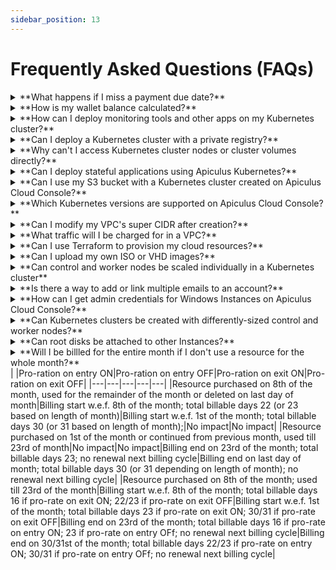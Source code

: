 ```yaml
---
sidebar_position: 13
---
```

# Frequently Asked Questions (FAQs)

<details><summary>**What happens if I miss a payment due date?**</summary>Depending on how your service provider has set up the payment collections policies, one of the following might happen: <br />
**1.** You may be able to continue using your cloud account (uninterrupted usage); <br />
**2.**  You might get payment due date notifications (reminder state); <br />
**3.** You might be disallowed from purchasing new resources but continue to use existing ones (restricted usage); <br />
**4.** You might be put in a disabled state along with all your cloud resources (suspended state); <br />
**5.** You might lose access to your account and all your resources entirely (terminated state). While scenario 1 is the most ideal, realistically one of 2-5 will be configured as a policy. To avoid any likelihood of these events, it is best recommended to always pay your due invoices on time and never miss a due date.</details>

<details><summary>**How is my wallet balance calculated?**</summary>
Wallet balance or [Service Balance](/docs/Subscribers/AccountCentre/WalletandTransactions) is a real-time 'ability to spend' on Apiculus Cloud Console. It is a net total of your credit limit, all charges incurred and all payments made for your account. <br />
`Service Balance = Credit Limit - sum(Incurred Charges) + sum(Payments)`</details>

<details><summary>**How can I deploy monitoring tools and other apps on my Kubernetes cluster?**</summary>Once a cluster is deployed, you can deploy pretty much any application using kubectl. Some examples:<br />
**- Postgres DB service: ** a PostgreSQL Instance can be deployed on a running Kubernetes cluster using the `kubeconfig` manifests. At this moment, we have not automated this. However, there are standard methods of deploying apps and packages (example) available online, all of which just require cluster access via `kubectl`. The same should be applicable to MongoDB and MySQL instances on clusters.<br />
**- Persistent storage: ** CKS uses CloudStack’s block volumes for cluster storage. As of now, CKS does not support using NFS or S3 as persistent storage for Kubernetes clusters. However, once a cluster is created, its PersistentVolume can be pointed to a S3 bucket using the Cloudian S3 operator.<br /> 
**- Monitoring of Kubernetes infrastructure: ** users can freely install their own monitoring apps (e.g., Prometheus+Grafana, Rancher etc.) using `kubectl` and Helm Charts.<br /> 
**- Gitlab, ArgoCD: **  these apps can be installed using Helm.<br />
**- Advanced Load balancing and Certificate management: ** typically these are handled at the cloud provider level and not at the Kubernetes level.<br /></details>

<details><summary>**Can I deploy a Kubernetes cluster with a private registry?**</summary>Private registry is not supported on Apiculus Cloud Console. However, using the Apiculus API gateway, you can still pass the private registry details (username, password, URL) as the API query parameters and the API will work as intended, but with restrictive SLA on support.</details>

<details><summary>**Why can't I access Kubernetes cluster nodes or cluster volumes directly?**</summary>Accessing cluster nodes and volumes is disabled on Apiculus Cloud Console in order to maintain sanity around cluster billing mechanisms.</details>

<details><summary>**Can I deploy stateful applications using Apiculus Kubernetes?**</summary>Yes, Kubernetes supports stateful applications using features like StatefulSets and Persistent Volumes for data storage.</details>

<details><summary>**Can I use my S3 bucket with a Kubernetes cluster created on Apiculus Cloud Console?**</summary>Yes, if the S3 bucket has been created using the Apiculus S3 Service, you can use the CSI (container storage interface) plugin maintained by Cloudian. If you're using a hyperscaler S3 service or a ceph cluster, you can use the CSI maintained by the hyperscaler (or ceph) with your Kubernetes cluster created on Apiculus Cloud Console.</details>

<details><summary>**Which Kubernetes versions are supported on Apiculus Cloud Console?**</summary>Apiculus supports Kubernetes versions 1.20.x and above.</details>

<details><summary>**Can I modify my VPC's super CIDR after creation?**</summary>No, super CIDR modification is not currently allowed on Apiculus Cloud Console. If you wish to change the supernet, it is recommended that you create a new VPC, new subnets and migrate Instances to the new VPC.</details>

<details><summary>**What traffic will I be charged for in a VPC?**</summary>In a VPC, any east-west traffic is free. This includes any traffic or communication between subnets, load balancing between Instances etc. <br />North-south traffic may be chargeable based on your country of usage and/or service provider's preferences. This includes any traffic moving in and out of the VPC through the VR. </details>

<details><summary>**Can I use Terraform to provision my cloud resources?**</summary> Yes, Apiculus Cloud Console supports infrastructure as code (IaC) and cloud resource creation using Terraform and the Apiculus Gateway API.<br />Any resource created using IaC will be billed hourly.</details>

<details><summary>**Can I upload my own ISO or VHD images?**</summary>No, custom Image uploads are currently not possible on Apiculus Cloud Console.</details>

<details><summary> **Can control and worker nodes be scaled individually in a Kubernetes cluster**</summary>No, when a Kubernetes cluster is scaled, the scaling configurations are applied to all the nodes alike.<br /> The following [scaling modes](/docs/Subscribers/Compute/Kubernetes/ScalingKubernetesClusters) are available:
<br/>**Scaling the Control Node** - this can be done by enabling HA at the time of cluster creation;<br/>**Scaling the number of Worker Nodes** - this can be done by specifying minimum and maximum cluster size (Control Nodes are excluded from these limits);<br/>**Reconfiguring the Cluster** - this can be done by specifying a new number of Worker Nodes and changing their Compute configuration.<br/></details>

<details><summary>**Is there a way to add or link multiple emails to an account?**</summary>Yes, multiple email IDs can be used to login to the same subscriber 'parent' account by [creating child users](/docs/Subscribers/AccountCentre/TeamandChildUserManagement). Child users are semi-isolated accounts, in the sense that they all have their own identities on Apiculus Cloud Console, but share all resources created in the parent subscriber account.</details>

<details><summary> **How can I get admin credentials for Windows Instances on Apiculus Cloud Console?**</summary>When you create a Windows Instance on Apiculus Cloud Console, you will receive the password on the email ID registered for your Apiculus Cloud Console account.</details>

<details><summary>**Can Kubernetes clusters be created with differently-sized control and worker nodes?**</summary>No, Apiculus Kubernetes Service (AK8s) only supports equally-sized Control and Worker nodes in a Kubernetes cluster.</details>

<details><summary>**Can root disks be attached to other Instances?**</summary>No, Root Volumes, i.e., root disks that are created at the time of Instance creation, can not be moved between Instances.<br/>Data Volumes, i.e., addon disks that are created separately, can be attached to and detached from Instances. In other words, Data Volumes are portable while Root Volumes are not.</details>

<details><summary>**Will I be billled for the entire month if I don't use a resource for the whole month?**</summary>Resources are billed based on pro-ration rules defined by the service provider. Pro-ration works in the following ways:<br/>
**- Pro-rate on entry:** this means that, if enabled, your resource will be billed **from** the date of purchase and not from the beginning of the billing month.<br/>
**- Pro-rate on exit:** this means that, if enabled, your resource will be billed **till** the date of usage and not till the end of the billing month.<br/>
Here's a more detailed illustration:<br/></details>
|     |Pro-ration on entry ON|Pro-ration on entry OFF|Pro-ration on exit ON|Pro-ration on exit OFF|
|---|---|---|---|---|
|Resource purchased on 8th of the month, used for the remainder of the month or deleted on last day of month|Billing start w.e.f. 8th of the month; total billable days 22 (or 23 based on length of month)|Billing start w.e.f. 1st of the month; total billable days 30 (or 31 based on length of month);|No impact|No impact|
|Resource purchased on 1st of the month or continued from previous month, used till 23rd of month|No impact|No impact|Billing end on 23rd of the month; total billable days 23; no renewal next billing cycle|Billing end on last day of month; total billable days 30 (or 31 depending on length of month); no renewal next billing cycle|
|Resource purchased on 8th of the month; used till 23rd of the month|Billing start w.e.f. 8th of the month; total billable days 16 if pro-rate on exit ON; 22/23 if pro-rate on exit OFF|Billing start w.e.f. 1st of the month; total billable days 23 if pro-rate on exit ON; 30/31 if pro-rate on exit OFF|Billing end on 23rd of the month; total billable days 16 if pro-rate on entry ON; 23 if pro-rate on entry OFf; no renewal next billing cycle|Billing end on 30/31st of the month; total billable days 22/23 if pro-rate on entry ON; 30/31 if pro-rate on entry OFf; no renewal next billing cycle|

